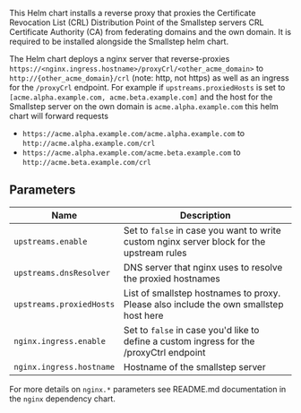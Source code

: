 This Helm chart installs a reverse proxy that proxies the Certificate Revocation List (CRL) Distribution Point of the Smallstep servers CRL Certificate Authority (CA) from federating domains and the own domain. It is required to be installed alongside the Smallstep helm chart.

The Helm chart deploys a nginx server that reverse-proxies `https://<nginx.ingress.hostname>/proxyCrl/<other_acme_domain>` to `http://{other_acme_domain}/crl` (note: http, not https) as well as an ingress for the `/proxyCrl` endpoint. For example if `upstreams.proxiedHosts` is set to `[acme.alpha.example.com, acme.beta.example.com]` and the host for the Smallstep server on the own domain is `acme.alpha.example.com` this helm chart will forward requests

- `https://acme.alpha.example.com/acme.alpha.example.com` to `http://acme.alpha.example.com/crl`
- `https://acme.alpha.example.com/acme.beta.example.com` to `http://acme.beta.example.com/crl`

## Parameters

| Name                      | Description                                                                               |
| ------------------------- | ----------------------------------------------------------------------------------------- |
| `upstreams.enable`        | Set to `false` in case you want to write custom nginx server block for the upstream rules |
| `upstreams.dnsResolver`   | DNS server that nginx uses to resolve the proxied hostnames                               |
| `upstreams.proxiedHosts`  | List of smallstep hostnames to proxy. Please also include the own smallstep host here     |
| `nginx.ingress.enable`    | Set to `false` in case you'd like to define a custom ingress for the /proxyCtrl endpoint  |
| `nginx.ingress.hostname`  | Hostname of the smallstep server                                                          |

For more details on `nginx.*` parameters see README.md documentation in the `nginx` dependency chart.
